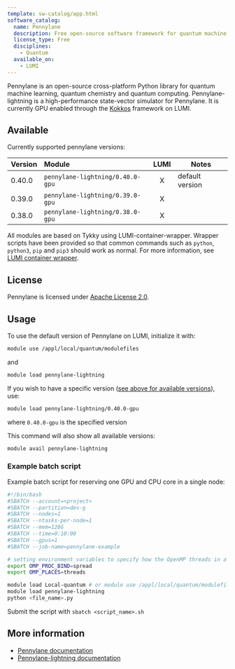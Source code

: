 ```yaml
---
template: sw-catalog/app.html
software_catalog:
  name: Pennylane
  description: Free open-source software framework for quantum machine learning and quantum computing
  license_type: Free
  disciplines:
    - Quantum
  available_on:
    - LUMI
---
```


Pennylane is an open-source cross-platform Python library for quantum machine learning, quantum chemistry and quantum computing. Pennylane-lightning is a high-performance state-vector simulator for Pennylane. It is currently GPU enabled through the [Kokkos](https://kokkos.github.io/kokkos-core-wiki/) framework on LUMI.

## Available

Currently supported pennylane versions:

| Version | Module                               | LUMI  | Notes           |
|:--------|:-------------------------------------|:-----:|-----------------|
| 0.40.0  | `pennylane-lightning/0.40.0-gpu`     | X     | default version |
| 0.39.0  | `pennylane-lightning/0.39.0-gpu`     | X     |                 |
| 0.38.0  | `pennylane-lightning/0.38.0-gpu`     | X     |                 |

All modules are based on Tykky using LUMI-container-wrapper.
Wrapper scripts have been provided so that common commands such as `python`,
`python3`, `pip` and `pip3` should work as normal. For more information, see
[LUMI container wrapper](https://docs.lumi-supercomputer.eu/software/installing/container-wrapper/).

## License

Pennylane is licensed under
[Apache License 2.0](https://github.com/PennyLaneAI/pennylane/blob/master/LICENSE).

## Usage

To use the default version of Pennylane on LUMI, initialize
it with:

```bash
module use /appl/local/quantum/modulefiles
```

and 

```bash
module load pennylane-lightning
```

If you wish to have a specific version ([see above for available
versions](#available)), use:

```bash
module load pennylane-lightning/0.40.0-gpu
```

where `0.40.0-gpu` is the specified version

This command will also show all available versions:

```bash
module avail pennylane-lightning
```

### Example batch script

Example batch script for reserving one GPU and CPU core in a single node:

```bash title="LUMI"
#!/bin/bash
#SBATCH --account=<project>
#SBATCH --partition=dev-g
#SBATCH --nodes=1
#SBATCH --ntasks-per-node=1
#SBATCH --mem=128G
#SBATCH --time=0:10:00
#SBATCH --gpus=1
#SBATCH --job-name=pennylane-example

# setting environment variables to specify how the OpenMP threads in a program are bound to processors
export OMP_PROC_BIND=spread  
export OMP_PLACES=threads

module load Local-quantum # or module use /appl/local/quantum/modulefiles
module load pennylane-lightning
python <file_name>.py
```

Submit the script with `sbatch <script_name>.sh`

## More information

- [Pennylane documentation](https://docs.pennylane.ai/en/stable/code/qml.html)
- [Pennylane-lightning documentation](https://docs.pennylane.ai/projects/lightning/en/stable/)
